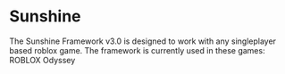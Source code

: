 # Sunshine
The Sunshine Framework v3.0 is designed to work with any singleplayer based roblox game. The framework is currently used in these games:
ROBLOX Odyssey
